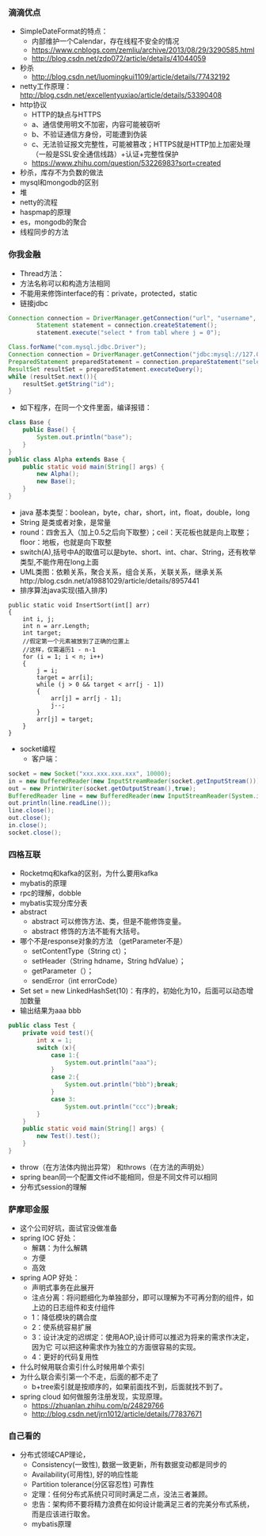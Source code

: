 

### 滴滴优点
- SimpleDateFormat的特点：
	- 内部维护一个Calendar，存在线程不安全的情况
	- https://www.cnblogs.com/zemliu/archive/2013/08/29/3290585.html
	- http://blog.csdn.net/zdp072/article/details/41044059
- 秒杀
	- http://blog.csdn.net/luomingkui1109/article/details/77432192 
- netty工作原理：
http://blog.csdn.net/excellentyuxiao/article/details/53390408
- http协议 
    - HTTP的缺点与HTTPS
	- a、通信使用明文不加密，内容可能被窃听
	- b、不验证通信方身份，可能遭到伪装
	- c、无法验证报文完整性，可能被篡改；HTTPS就是HTTP加上加密处理（一般是SSL安全通信线路）+认证+完整性保护
    - https://www.zhihu.com/question/53226983?sort=created
- 秒杀，库存不为负数的做法
- mysql和mongodb的区别
- 堆
- netty的流程
- haspmap的原理
- es，mongodb的聚合
- 线程同步的方法
###  你我金融
- Thread方法：
- 方法名称可以和构造方法相同
- 不能用来修饰interface的有：private，protected，static
- 链接jdbc
```java
Connection connection = DriverManager.getConnection("url", "username", "password");
        Statement statement = connection.createStatement();
        statement.execute("select * from tabl where j = 0");
```
```java
Class.forName("com.mysql.jdbc.Driver");
Connection connection = DriverManager.getConnection("jdbc:mysql://127.0.0.1:3306/message", "root", "password");
PreparedStatement preparedStatement = connection.prepareStatement("select id from message");
ResultSet resultSet = preparedStatement.executeQuery();
while (resultSet.next()){
	resultSet.getString("id");
}
```
- 如下程序，在同一个文件里面，编译报错：
```java
class Base {
    public Base() {
        System.out.println("base");
    }
}
public class Alpha extends Base {
    public static void main(String[] args) {
        new Alpha();
        new Base();
    }
}
```
- java 基本类型：boolean，byte，char，short，int，float，double，long
- String 是类或者对象，是常量
- round：四舍五入（加上0.5之后向下取整）；ceil：天花板也就是向上取整；
floor：地板，也就是向下取整
- switch(A),括号中A的取值可以是byte、short、int、char、String，还有枚举类型,不能作用在long上面
- UML类图：依赖关系，聚合关系，组合关系，关联关系，继承关系http://blog.csdn.net/a19881029/article/details/8957441
- 排序算法java实现(插入排序)
```
public static void InsertSort(int[] arr)
{
    int i, j;
    int n = arr.Length;
    int target;
    //假定第一个元素被放到了正确的位置上
    //这样，仅需遍历1 - n-1
    for (i = 1; i < n; i++)
    {
        j = i;
        target = arr[i];
        while (j > 0 && target < arr[j - 1])
        {
            arr[j] = arr[j - 1];
            j--;
        }
        arr[j] = target;
    }
}
```
- socket编程
	- 客户端：
```java
socket = new Socket("xxx.xxx.xxx.xxx", 10000);
in = new BufferedReader(new InputStreamReader(socket.getInputStream()));
out = new PrintWriter(socket.getOutputStream(),true);
BufferedReader line = new BufferedReader(new InputStreamReader(System.in));
out.println(line.readLine());
line.close();
out.close();
in.close();
socket.close();
```
### 四格互联
- Rocketmq和kafka的区别，为什么要用kafka
- mybatis的原理
- rpc的理解，dobble
- mybatis实现分库分表
- abstract
	- abstract 可以修饰方法、类，但是不能修饰变量。
	- abstract 修饰的方法不能有大括号。
- 哪个不是response对象的方法 （getParameter不是）
	- setContentType（String ct）；
	- setHeader（String hdname，String hdValue）；
	- getParameter（）；
	- sendError（int errorCode）
- Set<Integer> set = new LinkedHashSet<Integer>(10)：有序的，初始化为10，后面可以动态增加数量 
- 输出结果为aaa bbb
```java
public class Test {
    private void test(){
        int x = 1;
        switch (x){
            case 1:{
                System.out.println("aaa");
            }
            case 2:{
                System.out.println("bbb");break;
            }
            case 3:
                System.out.println("ccc");break;
        }
    }
    public static void main(String[] args) {
        new Test().test();
    }
}
```
- throw（在方法体内抛出异常） 和throws（在方法的声明处）
- spring bean同一个配置文件id不能相同，但是不同文件可以相同
- 分布式session的理解
### 萨摩耶金服
- 这个公司好坑，面试官没做准备
- spring IOC 好处：
	- 解耦：为什么解耦
	- 方便
	- 高效
- spring AOP 好处：
	- 声明式事务在此展开
	- 注点分离：将问题细化为单独部分，即可以理解为不可再分割的组件，如上边的日志组件和支付组件
	- 1：降低模块的耦合度
	- 2：使系统容易扩展
	- 3：设计决定的迟绑定：使用AOP,设计师可以推迟为将来的需求作决定，因为它
可以把这种需求作为独立的方面很容易的实现。
	- 4：更好的代码复用性
- 什么时候用联合索引什么时候用单个索引
- 为什么联合索引第一个不走，后面的都不走了
	- b+tree索引就是按顺序的，如果前面找不到，后面就找不到了。
- spring cloud 如何做服务注册发现，实现原理。 
	- https://zhuanlan.zhihu.com/p/24829766
	- http://blog.csdn.net/jrn1012/article/details/77837671
### 自己看的
- 分布式领域CAP理论，
	- Consistency(一致性), 数据一致更新，所有数据变动都是同步的
	- Availability(可用性), 好的响应性能
	- Partition tolerance(分区容忍性) 可靠性
	- 定理：任何分布式系统只可同时满足二点，没法三者兼顾。
	- 忠告：架构师不要将精力浪费在如何设计能满足三者的完美分布式系统，而是应该进行取舍。
	- mybatis原理
